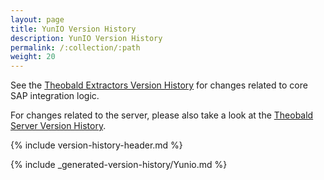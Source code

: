```yaml
---
layout: page
title: YunIO Version History
description: YunIO Version History
permalink: /:collection/:path
weight: 20
---
```


See the [Theobald Extractors Version History](./theobald-extractors-version-history) for changes related to core SAP integration logic.

For changes related to the server, please also take a look at the [Theobald Server Version History](./theobald-server-version-history).

{% include version-history-header.md %}

{% include _generated-version-history/Yunio.md %}
